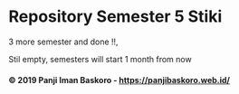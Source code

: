 # Repository Semester 5 Stiki

3 more semester and done !!, 

Stil empty, semesters will start 1 month from now


#### &copy; 2019 Panji Iman Baskoro -  https://panjibaskoro.web.id/
